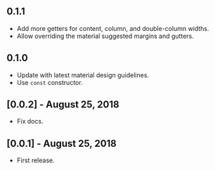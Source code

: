 ## 0.1.1

- Add more getters for content, column, and double-column widths.
- Allow overriding the material suggested margins and gutters.

## 0.1.0

- Update with latest material design guidelines.
- Use `const` constructor.

## [0.0.2] - August 25, 2018

- Fix docs.

## [0.0.1] - August 25, 2018

- First release.
